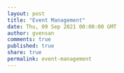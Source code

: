 ```yaml
---
layout: post
title: "Event Management"
date: Thu, 09 Sep 2021 00:00:00 GMT
author: gvensan
comments: true
published: true
share: true
permalink: event-management
---
```

